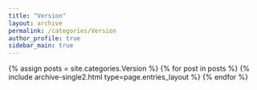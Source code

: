 ```yaml
---
title: "Version"
layout: archive
permalink: /categories/Version
author_profile: true
sidebar_main: true
---
```



{% assign posts = site.categories.Version %}
{% for post in posts %} {% include archive-single2.html type=page.entries_layout %} {% endfor %}